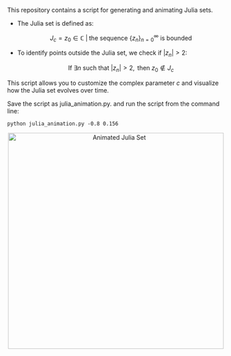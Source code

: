 This repository contains a script for generating and animating Julia sets. 

- The Julia set is defined as:
  
  $$J_c = {z_0 \in \mathbb{C} \; | \; \text{the sequence } \{z_n\}_{n=0}^\infty \text{ is bounded}}$$

- To identify points outside the Julia set, we check if $|z_n| > 2$:

  $$\text{If } \exists n \text{ such that } |z_n| > 2, \text{ then } z_0 \notin J_c$$

This script allows you to customize the complex parameter $c$ and visualize how the Julia set evolves over time.

Save the script as julia_animation.py. and run the script from the command line:
```
python julia_animation.py -0.8 0.156
```
<div align="center">
  <img src="animatedJulia.gif" alt="Animated Julia Set" width="500"/>
</div>
